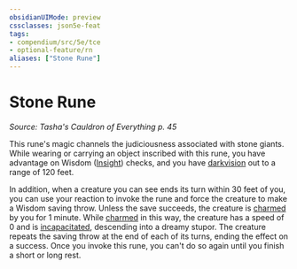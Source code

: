```yaml
---
obsidianUIMode: preview
cssclasses: json5e-feat
tags:
- compendium/src/5e/tce
- optional-feature/rn
aliases: ["Stone Rune"]
---
```

# Stone Rune
*Source: Tasha's Cauldron of Everything p. 45*  

This rune's magic channels the judiciousness associated with stone giants. While wearing or carrying an object inscribed with this rune, you have advantage on Wisdom ([Insight](Mechanics/Rules/skills.md#Insight)) checks, and you have [darkvision](Mechanics/Rules/senses.md#Darkvision) out to a range of 120 feet.

In addition, when a creature you can see ends its turn within 30 feet of you, you can use your reaction to invoke the rune and force the creature to make a Wisdom saving throw. Unless the save succeeds, the creature is [charmed](Mechanics/Rules/conditions.md#Charmed) by you for 1 minute. While [charmed](Mechanics/Rules/conditions.md#Charmed) in this way, the creature has a speed of 0 and is [incapacitated](Mechanics/Rules/conditions.md#Incapacitated), descending into a dreamy stupor. The creature repeats the saving throw at the end of each of its turns, ending the effect on a success. Once you invoke this rune, you can't do so again until you finish a short or long rest.
